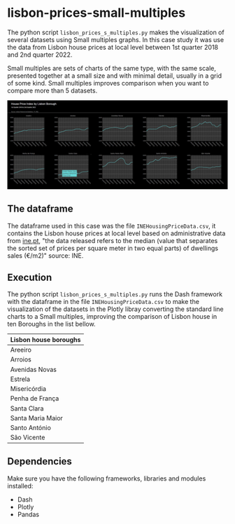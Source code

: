 # lisbon-prices-small-multiples

The python script ```lisbon_prices_s_multiples.py``` makes the visualization of several datasets using Small multiples graphs. In this case study it was use the data from Lisbon house prices at local level between 1st quarter 2018 and 2nd quarter 2022.

Small multiples are sets of charts of the same type, with the same scale, presented together at a small size and with minimal detail, usually in a grid of some kind. Small multiples improves comparison when you want to compare more than 5 datasets.

![alt text](/example_view.jpg "testing")

## The dataframe

The dataframe used in this case was the file  ```INEHousingPriceData.csv```, it contains the Lisbon house prices at local level based on administrative data from [ine.pt](https://ine.pt/), "the data released refers to the median (value that separates the sorted set of prices per square meter in two equal parts) of dwellings sales (€/m2)" source: INE.

## Execution

The python script ```lisbon_prices_s_multiples.py``` runs the Dash framework with the dataframe in the file   ```INEHousingPriceData.csv``` to make the visualization of the datasets in the Plotly libray converting the standard line charts to a Small multiples, improving the comparison of Lisbon house in ten Boroughs in the list bellow.

| Lisbon house boroughs |
| ------------- |
| Areeiro |
| Arroios |
| Avenidas Novas |
| Estrela |
| Misericórdia |
| Penha de França |
| Santa Clara |
| Santa Maria Maior |
| Santo António |
| São Vicente |

## Dependencies

Make sure you have the following frameworks, libraries and modules installed:

-	Dash
-	Plotly
-	Pandas
